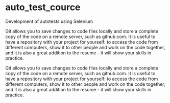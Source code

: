 # auto_test_cource
Development of autotests using Selenium

Git allows you to save changes to code files locally and store a complete copy of the code on a remote server,
 such as github.com. It is useful to have a repository with your project for yourself: to access the code from
 different computers, show it to other people and work on the code together, and it is also a great addition
 to the resume - it will show your skills in practice.

Git allows you to save changes to code files locally and store a complete copy of the code on a remote server,
 such as github.com. It is useful to have a repository with your project for yourself: to access the code from
 different computers, show it to other people and work on the code together, and it is also a great addition
 to the resume - it will show your skills in practice.
